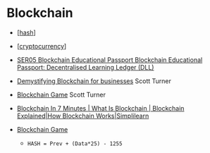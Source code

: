 Blockchain
==========

* [[hash]]
* [[cryptocurrency]]

* [SER05 Blockchain Educational Passport Blockchain Educational Passport: Decentralised Learning Ledger (DLL)](https://pure.northampton.ac.uk/en/publications/ser05-blockchain-educational-passport-blockchain-educational-pass)
* [Demystifying Blockchain for businesses](https://www.slideshare.net/ScottTurnerUON/demystifying-blockchain-for-businesses) Scott Turner

* [Blockchain Game](https://www.youtube.com/watch?v=aHMgqNUsmvo) Scott Turner

* [Blockchain In 7 Minutes | What Is Blockchain | Blockchain Explained|How Blockchain Works|Simplilearn](https://www.youtube.com/watch?v=yubzJw0uiE4)

* [Blockchain Game](https://www.youtube.com/watch?v=aHMgqNUsmvo)
    * `HASH = Prev + (Data*25) - 1255`

[//begin]: # "Autogenerated link references for markdown compatibility"
[hash]: ../../../../../../c:/Users/ac954/code/mapOfComputing/computing/hash.md "Hash"
[cryptocurrency]: ../../../../../../c:/Users/ac954/code/mapOfComputing/computing/cryptocurrency.md "Cryptocurrency"
[//end]: # "Autogenerated link references"
